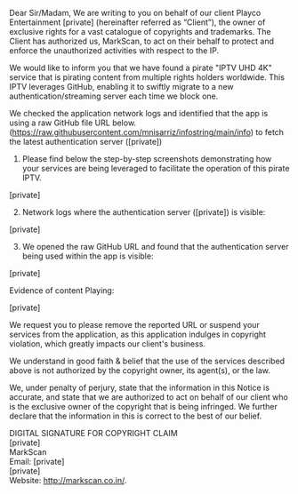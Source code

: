 Dear Sir/Madam,
We are writing to you on behalf of our client Playco Entertainment [private] (hereinafter referred as “Client”), the owner of exclusive rights for a vast catalogue of copyrights and trademarks. The Client has authorized us, MarkScan, to act on their behalf to protect and enforce the unauthorized activities with respect to the IP.

We would like to inform you that we have found a pirate "IPTV UHD 4K" service that is pirating content from multiple rights holders worldwide. This IPTV leverages GitHub, enabling it to swiftly migrate to a new authentication/streaming server each time we block one.

We checked the application network logs and identified that the app is using a raw GitHub file URL below.  
(https://raw.githubusercontent.com/mnisarriz/infostring/main/info) to fetch the latest authentication server ([private])

1. Please find below the step-by-step screenshots demonstrating how your services are being leveraged to facilitate the operation of this pirate IPTV.

[private]

2. Network logs where the authentication server ([private]) is visible:

[private]

3.  We opened the raw GitHub URL and found that the authentication server being used within the app is visible:

[private]

Evidence of content Playing:

[private]

We request you to please remove the reported URL or suspend your services from the application, as this application indulges in copyright violation, which greatly impacts our client's business.

We understand in good faith & belief that the use of the services described above is not authorized by the copyright owner, its agent(s), or the law.

We, under penalty of perjury, state that the information in this Notice is accurate, and state that we are authorized to act on behalf of our client who is the exclusive owner of the copyright that is being infringed. We further declare that the information in this is correct to the best of our belief.


DIGITAL SIGNATURE FOR COPYRIGHT CLAIM  
[private]  
MarkScan  
Email: [private]  
[private]  
Website: http://markscan.co.in/.
